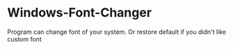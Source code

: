 # Windows-Font-Changer
Program can change font of your system. Or restore default if you didn't like custom font
